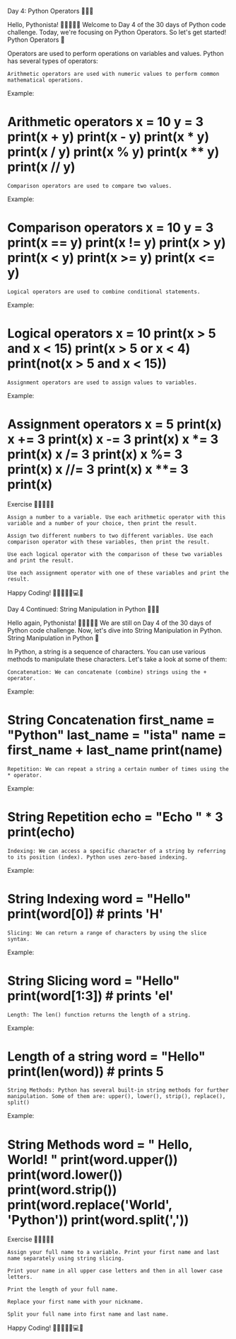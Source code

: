 
Day 4: Python Operators 🌟🎉🚀

Hello, Pythonista! 🎉👨‍💻👩‍💻 Welcome to Day 4 of the 30 days of Python code challenge. Today, we're focusing on Python Operators. So let's get started!
Python Operators 💪

Operators are used to perform operations on variables and values. Python has several types of operators:

    Arithmetic operators are used with numeric values to perform common mathematical operations.

Example:

# Arithmetic operators x = 10 y = 3 print(x + y) print(x - y) print(x * y) print(x / y) print(x % y) print(x ** y) print(x // y)

    Comparison operators are used to compare two values.

Example:

# Comparison operators x = 10 y = 3 print(x == y) print(x != y) print(x > y) print(x < y) print(x >= y) print(x <= y)

    Logical operators are used to combine conditional statements.

Example:

# Logical operators x = 10 print(x > 5 and x < 15) print(x > 5 or x < 4) print(not(x > 5 and x < 15))

    Assignment operators are used to assign values to variables.

Example:

# Assignment operators x = 5 print(x) x += 3 print(x) x -= 3 print(x) x *= 3 print(x) x /= 3 print(x) x %= 3 print(x) x //= 3 print(x) x **= 3 print(x)
Exercise 🏋️‍♀️🤓🎯🏁

    Assign a number to a variable. Use each arithmetic operator with this variable and a number of your choice, then print the result.

    Assign two different numbers to two different variables. Use each comparison operator with these variables, then print the result.

    Use each logical operator with the comparison of these two variables and print the result.

    Use each assignment operator with one of these variables and print the result.

Happy Coding! 🚀👩‍💻👨‍💻💻🌟


Day 4 Continued: String Manipulation in Python 🌟🎉🚀

Hello again, Pythonista! 🎉👨‍💻👩‍💻 We are still on Day 4 of the 30 days of Python code challenge. Now, let's dive into String Manipulation in Python.
String Manipulation in Python 📝

In Python, a string is a sequence of characters. You can use various methods to manipulate these characters. Let's take a look at some of them:

    Concatenation: We can concatenate (combine) strings using the + operator.

Example:

# String Concatenation first_name = "Python" last_name = "ista" name = first_name + last_name print(name)

    Repetition: We can repeat a string a certain number of times using the * operator.

Example:

# String Repetition echo = "Echo " * 3 print(echo)

    Indexing: We can access a specific character of a string by referring to its position (index). Python uses zero-based indexing.

Example:

# String Indexing word = "Hello" print(word[0]) # prints 'H'

    Slicing: We can return a range of characters by using the slice syntax.

Example:

# String Slicing word = "Hello" print(word[1:3]) # prints 'el'

    Length: The len() function returns the length of a string.

Example:

# Length of a string word = "Hello" print(len(word)) # prints 5

    String Methods: Python has several built-in string methods for further manipulation. Some of them are: upper(), lower(), strip(), replace(), split()

Example:

# String Methods word = " Hello, World! " print(word.upper()) print(word.lower()) print(word.strip()) print(word.replace('World', 'Python')) print(word.split(','))
Exercise 🏋️‍♀️🤓🎯🏁

    Assign your full name to a variable. Print your first name and last name separately using string slicing.

    Print your name in all upper case letters and then in all lower case letters.

    Print the length of your full name.

    Replace your first name with your nickname.

    Split your full name into first name and last name.

Happy Coding! 🚀👩‍💻👨‍💻💻🌟
